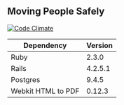 ## Moving People Safely

[![Code Climate](https://codeclimate.com/github/ministryofjustice/moving-people-safely/badges/gpa.svg)](https://codeclimate.com/github/ministryofjustice/moving-people-safely)

| Dependency         | Version | 
|--------------------|---------| 
| Ruby               | 2.3.0   | 
| Rails              | 4.2.5.1 | 
| Postgres           | 9.4.5   | 
| Webkit HTML to PDF | 0.12.3  | 

